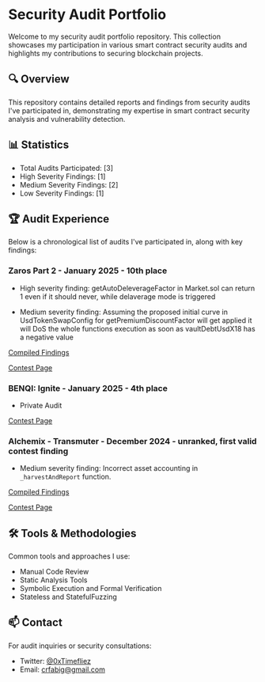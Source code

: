 # Security Audit Portfolio

Welcome to my security audit portfolio repository. This collection showcases my participation in various smart contract security audits and highlights my contributions to securing blockchain projects.

## 🔍 Overview

This repository contains detailed reports and findings from security audits I've participated in, demonstrating my expertise in smart contract security analysis and vulnerability detection.

## 📊 Statistics

- Total Audits Participated: [3]
- High Severity Findings: [1]
- Medium Severity Findings: [2]
- Low Severity Findings: [1]

## 🏆 Audit Experience

Below is a chronological list of audits I've participated in, along with key findings:

### Zaros Part 2 - January 2025 - 10th place

- High severity finding: getAutoDeleverageFactor in Market.sol can return 1 even if it should never, while delaverage mode is triggered

- Medium severity finding: Assuming the proposed initial curve in UsdTokenSwapConfig for getPremiumDiscountFactor will get applied it will DoS the whole functions execution as soon as vaultDebtUsdX18 has a negative value

[Compiled Findings](./Zaros/Zaros-Part-2.md)

[Contest Page](https://codehawks.cyfrin.io/c/2025-01-zaros-part-2/results)

### BENQI: Ignite - January 2025 - 4th place

- Private Audit

[Contest Page](https://codehawks.cyfrin.io/c/2025-01-benqi/results)


### Alchemix - Transmuter - December 2024 - unranked, first valid contest finding

- Medium severity finding: Incorrect asset accounting in ```_harvestAndReport``` function. 

[Compiled Findings](./Alchemix-Transmuter/1-Alchemix-Transmuter.md)

[Contest Page](https://codehawks.cyfrin.io/c/2024-12-alchemix/results)



## 🛠 Tools & Methodologies

Common tools and approaches I use:
- Manual Code Review
- Static Analysis Tools
- Symbolic Execution and Formal Verification
- Stateless and StatefulFuzzing


## 📫 Contact

For audit inquiries or security consultations:
- Twitter: [@0xTimefliez](https://x.com/0xTimefliez)
- Email: [crfabig@gmail.com](mailto:crfabig@gmail.com)

